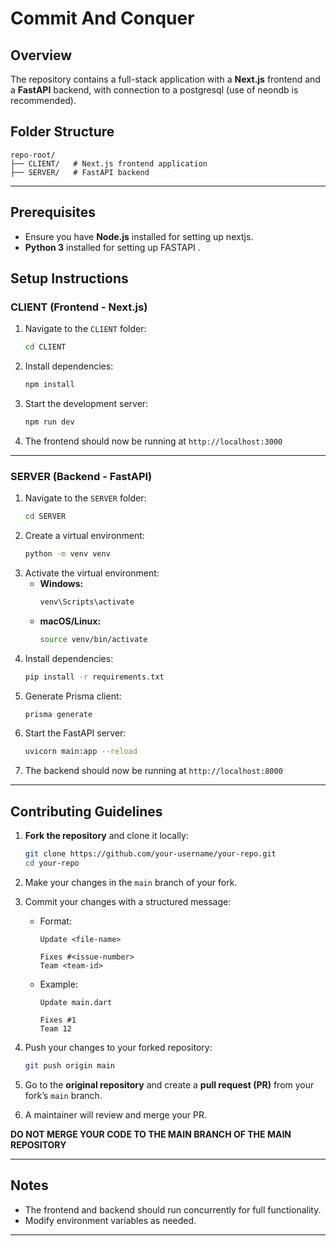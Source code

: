 # Commit And Conquer

## Overview
The repository contains a full-stack application with a **Next.js** frontend and a **FastAPI** backend, with connection to a postgresql (use of neondb is recommended).

## Folder Structure
```
repo-root/
├── CLIENT/   # Next.js frontend application
├── SERVER/   # FastAPI backend
```

---

## Prerequisites
- Ensure you have **Node.js** installed for setting up nextjs.
-  **Python 3** installed for setting up FASTAPI .


## Setup Instructions

### CLIENT (Frontend - Next.js)

1. Navigate to the `CLIENT` folder:
   ```sh
   cd CLIENT
   ```
2. Install dependencies:
   ```sh
   npm install
   ```
3. Start the development server:
   ```sh
   npm run dev
   ```
4. The frontend should now be running at `http://localhost:3000`

---

### SERVER (Backend - FastAPI)

1. Navigate to the `SERVER` folder:
   ```sh
   cd SERVER
   ```
2. Create a virtual environment:
   ```sh
   python -m venv venv
   ```
3. Activate the virtual environment:
   - **Windows:**
     ```sh
     venv\Scripts\activate
     ```
   - **macOS/Linux:**
     ```sh
     source venv/bin/activate
     ```
4. Install dependencies:
   ```sh
   pip install -r requirements.txt
   ```
5. Generate Prisma client:
   ```sh
   prisma generate
   ```
6. Start the FastAPI server:
   ```sh
   uvicorn main:app --reload
   ```
7. The backend should now be running at `http://localhost:8000`

---


## Contributing Guidelines


1. **Fork the repository** and clone it locally:
   
   ```sh
   git clone https://github.com/your-username/your-repo.git
   cd your-repo
   ```
4. Make your changes in the `main` branch of your fork.
5. Commit your changes with a structured message:
   - Format:
     ```
     Update <file-name>
     
     Fixes #<issue-number>  
     Team <team-id>
     ```
   - Example:
     ```
     Update main.dart
     
     Fixes #1  
     Team 12
     ```
6. Push your changes to your forked repository:
   ```sh
   git push origin main
   ```
7. Go to the **original repository** and create a **pull request (PR)** from your fork’s `main` branch.

8. A maintainer will review and merge your PR.

 **DO NOT MERGE YOUR CODE TO THE MAIN BRANCH OF THE MAIN REPOSITORY**

---



## Notes
- The frontend and backend should run concurrently for full functionality.
- Modify environment variables as needed.

---

<!-- LEADERBOARD_START -->



<!-- LEADERBOARD_END -->



<!-- LEADERBOARD_START -->
<!-- LEADERBOARD_END -->

